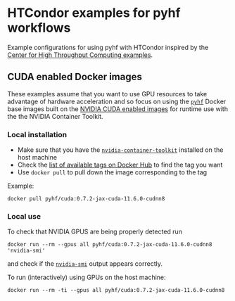 # HTCondor examples for pyhf workflows

Example configurations for using pyhf with HTCondor inspired by the [Center for High Throughput Computing examples](https://github.com/CHTC/templates-GPUs).

## CUDA enabled Docker images

These examples assume that you want to use GPU resources to take advantage of hardware acceleration and so focus on using the [`pyhf`](https://pyhf.readthedocs.io/) Docker base images built on the [NVIDIA CUDA enabled images](https://github.com/NVIDIA/nvidia-docker) for runtime use with the the NVIDIA Container Toolkit.

### Local installation

- Make sure that you have the [`nvidia-container-toolkit`](https://github.com/NVIDIA/nvidia-docker) installed on the host machine
- Check the [list of available tags on Docker Hub](https://hub.docker.com/r/pyhf/cuda/tags?page=1) to find the tag you want
- Use `docker pull` to pull down the image corresponding to the tag

Example:

```
docker pull pyhf/cuda:0.7.2-jax-cuda-11.6.0-cudnn8
```

### Local use

To check that NVIDIA GPUS are being properly detected run

```
docker run --rm --gpus all pyhf/cuda:0.7.2-jax-cuda-11.6.0-cudnn8 'nvidia-smi'
```

and check if the [`nvidia-smi`](https://developer.nvidia.com/nvidia-system-management-interface) output appears correctly.

To run (interactively) using GPUs on the host machine:

```
docker run --rm -ti --gpus all pyhf/cuda:0.7.2-jax-cuda-11.6.0-cudnn8
```
